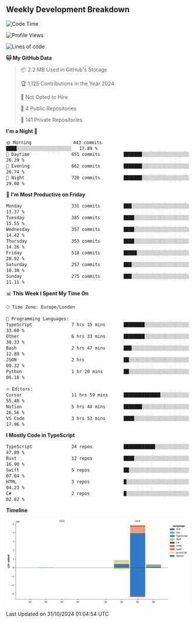 


## Weekly Development Breakdown
<!--START_SECTION:waka-->
![Code Time](http://img.shields.io/badge/Code%20Time-1%2C454%20hrs%207%20mins-blue)

![Profile Views](http://img.shields.io/badge/Profile%20Views-0-blue)

![Lines of code](https://img.shields.io/badge/From%20Hello%20World%20I%27ve%20Written-6.0%20million%20lines%20of%20code-blue)

**🐱 My GitHub Data** 

> 📦 2.2 MB Used in GitHub's Storage 
 > 
> 🏆 1,125 Contributions in the Year 2024
 > 
> 🚫 Not Opted to Hire
 > 
> 📜 4 Public Repositories 
 > 
> 🔑 141 Private Repositories 
 > 
**I'm a Night 🦉** 

```text
🌞 Morning                443 commits         ████░░░░░░░░░░░░░░░░░░░░░   17.89 % 
🌆 Daytime                651 commits         ███████░░░░░░░░░░░░░░░░░░   26.29 % 
🌃 Evening                662 commits         ███████░░░░░░░░░░░░░░░░░░   26.74 % 
🌙 Night                  720 commits         ███████░░░░░░░░░░░░░░░░░░   29.08 % 
```
📅 **I'm Most Productive on Friday** 

```text
Monday                   331 commits         ███░░░░░░░░░░░░░░░░░░░░░░   13.37 % 
Tuesday                  385 commits         ████░░░░░░░░░░░░░░░░░░░░░   15.55 % 
Wednesday                357 commits         ████░░░░░░░░░░░░░░░░░░░░░   14.42 % 
Thursday                 353 commits         ████░░░░░░░░░░░░░░░░░░░░░   14.26 % 
Friday                   518 commits         █████░░░░░░░░░░░░░░░░░░░░   20.92 % 
Saturday                 257 commits         ███░░░░░░░░░░░░░░░░░░░░░░   10.38 % 
Sunday                   275 commits         ███░░░░░░░░░░░░░░░░░░░░░░   11.11 % 
```


📊 **This Week I Spent My Time On** 

```text
🕑︎ Time Zone: Europe/London

💬 Programming Languages: 
TypeScript               7 hrs 15 mins       ████████░░░░░░░░░░░░░░░░░   33.60 % 
Other                    6 hrs 33 mins       ████████░░░░░░░░░░░░░░░░░   30.33 % 
Bash                     2 hrs 47 mins       ███░░░░░░░░░░░░░░░░░░░░░░   12.89 % 
JSON                     2 hrs               ██░░░░░░░░░░░░░░░░░░░░░░░   09.32 % 
Python                   1 hr 20 mins        ██░░░░░░░░░░░░░░░░░░░░░░░   06.18 % 

🔥 Editors: 
Cursor                   11 hrs 59 mins      ██████████████░░░░░░░░░░░   55.48 % 
Notion                   5 hrs 44 mins       ███████░░░░░░░░░░░░░░░░░░   26.56 % 
VS Code                  3 hrs 53 mins       ████░░░░░░░░░░░░░░░░░░░░░   17.96 % 
```

**I Mostly Code in TypeScript** 

```text
TypeScript               34 repos            ████████████░░░░░░░░░░░░░   47.89 % 
Rust                     12 repos            ████░░░░░░░░░░░░░░░░░░░░░   16.90 % 
Swift                    5 repos             ██░░░░░░░░░░░░░░░░░░░░░░░   07.04 % 
HTML                     3 repos             █░░░░░░░░░░░░░░░░░░░░░░░░   04.23 % 
C#                       2 repos             █░░░░░░░░░░░░░░░░░░░░░░░░   02.82 % 
```



**Timeline**

![Lines of Code chart](https://raw.githubusercontent.com/mars-arch/mars-arch/main/assets/bar_graph.png)


 Last Updated on 31/10/2024 01:04:54 UTC
<!--END_SECTION:waka-->

